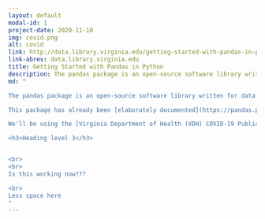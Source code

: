 ```yaml
---
layout: default
modal-id: 1
project-date: 2020-11-10
img: covid.png
alt: covid
link: http://data.library.virginia.edu/getting-started-with-pandas-in-python/
link-abrev: data.library.virginia.edu
title: Getting Started with Pandas in Python
description: The pandas package is an open-source software library written for data analysis in Python. In this article, we'll explore briefly some of the most commonly used functions and methods for understanding, formatting, and visualizing data with the pandas package. We'll be using the Virginia Department of Health (VDH) COVID-19 Public Use Dataset in the working example presented here.
md: "

The pandas package is an open-source software library written for data analysis in Python. Pandas allows users to import data from various file formats (comma-separated values, JSON, SQL, fits, etc.) and perform data manipulation operations, including cleaning and reshaping the data, summarizing observations, grouping data, and merging multiple datasets. In this article, we'll explore briefly some of the most commonly used function and methods for understanding, formatting, and visualizing data with the pandas package. <br><br>

This package has already been [elaborately documented](https://pandas.pydata.org/pandas-docs/stable/user_guide/index.html), but so much information can easily become overwhelming. This article is meant to provide a brief introduction to the pandas package, to ease you into its use with an example dataset. We assume that you have already installed pandas as part of your Anaconda/Python 3.6.1+ installation, but if not, you can find some quick install instructions [here](https://pandas.pydata.org/pandas-docs/stable/getting_started/install.html). <br><br>

We'll be using the [Virginia Department of Health (VDH) COVID-19 Public Use Dataset](https://data.virginia.gov/Government/VDH-COVID-19-PublicUseDataset-EventDate/9d6i-p8gz) in the working example presented here, but the methods used to understand and format these data are applicable to any dataset. From the linked VDH website, you should download the data as a comma-separated values (CSV) file. The figures shown in this article are based on the available VDH data, as of 2020 November 10. <br><br>

<h3>Heading level 3</h3>


<br>
<br>
Is this working now???

<br>
Less space here
"
---
```

